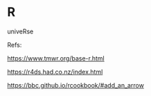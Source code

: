 # R

univeRse

Refs:

https://www.tmwr.org/base-r.html

https://r4ds.had.co.nz/index.html

https://bbc.github.io/rcookbook/#add_an_arrow
